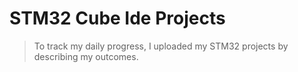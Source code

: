 # STM32 Cube Ide Projects
> To track my daily progress, I uploaded my STM32 projects by describing my outcomes.